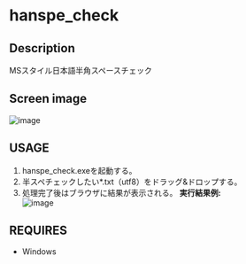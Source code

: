 # hanspe_check

## Description
MSスタイル日本語半角スペースチェック

## Screen image
![image](https://user-images.githubusercontent.com/10069642/83829999-21232e80-a71f-11ea-8e7f-7519f7cf4a40.png)  

## USAGE
1. hanspe_check.exeを起動する。
2. 半スペチェックしたい*.txt（utf8）をドラッグ&ドロップする。
3. 処理完了後はブラウザに結果が表示される。
**実行結果例:**  
![image](https://user-images.githubusercontent.com/10069642/83830201-87a84c80-a71f-11ea-94e0-7018626abdab.png)  

## REQUIRES
- Windows
